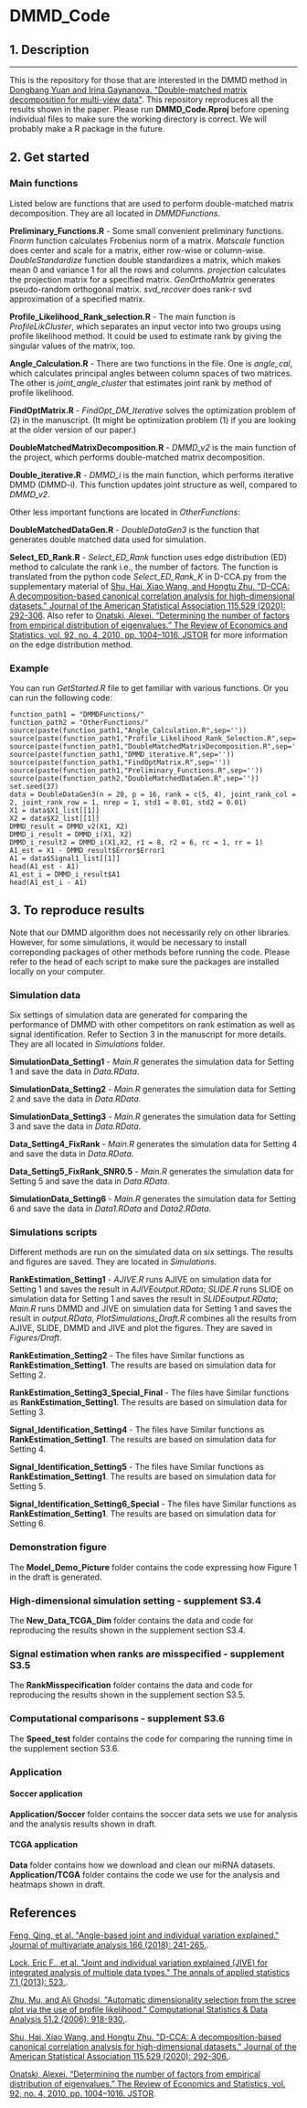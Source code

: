 # DMMD_Code

## 1. Description 
-------
This is the repository for those that are interested in the DMMD method in [Dongbang Yuan and Irina Gaynanova. "Double-matched matrix decomposition for multi-view data"](https://arxiv.org/abs/2105.03396). This repository reproduces all the results shown in the paper. Please run **DMMD_Code.Rproj** before opening individual files to make sure the working directory is correct. We will probably make a R package in the future.

## 2. Get started
### Main functions
Listed below are functions that are used to perform double-matched matrix decomposition. They are all located in *DMMDFunctions*.

**Preliminary_Functions.R** - Some small convenient preliminary functions. *Fnorm* function calculates Frobenius norm of a matrix. *Matscale* function does center and scale for a matrix, either row-wise or column-wise. *DoubleStandardize* function double standardizes a matrix, which makes mean 0 and variance 1 for all the rows and columns. *projection* calculates the projection matrix for a specified matrix. *GenOrthoMatrix* generates pseudo-random orthogonal matrix. *svd_recover* does rank-r svd approximation of a specified matrix.

**Profile_Likelihood_Rank_selection.R** - The main function is *ProfileLikCluster*, which separates an input vector into two groups using profile likelihood method. It could be used to estimate rank by giving the singular values of the matrix, too.

**Angle_Calculation.R** - There are two functions in the file. One is *angle_cal*, which calculates principal angles between column spaces of two matrices. The other is *joint_angle_cluster* that estimates joint rank by method of profile likelihood.

**FindOptMatrix.R** - *FindOpt_DM_Iterative* solves the optimization problem of (2) in the manuscript. (It might be optimization problem (1) if you are looking at the older version of our paper.)

**DoubleMatchedMatrixDecomposition.R** - *DMMD_v2* is the main function of the project, which performs double-matched matrix decomposition.

**Double_iterative.R** - *DMMD_i* is the main function, which performs iterative DMMD (DMMD-i). This function updates joint structure as well, compared to *DMMD_v2*.

Other less important functions are located in *OtherFunctions*:

**DoubleMatchedDataGen.R** - *DoubleDataGen3* is the function that generates double matched data used for simulation.

**Select_ED_Rank.R** - *Select_ED_Rank* function uses edge distribution (ED) method to calculate the rank i.e., the number of factors. The function is translated from the python code *Select_ED_Rank_K* in D-CCA.py from the supplementary material of [Shu, Hai, Xiao Wang, and Hongtu Zhu. "D-CCA: A decomposition-based canonical correlation analysis for high-dimensional datasets." Journal of the American Statistical Association 115.529 (2020): 292-306](https://amstat.tandfonline.com/doi/full/10.1080/01621459.2018.1543599?casa_token=HA13MS9KztkAAAAA%3A1Q_j0Z1DWQ-32p83DDooAf1SxI318fE5HglIgRj1YyNpZY_Kv6BJ-0RTkIajA3t6vIA_QHmhuw). Also refer to [Onatski, Alexei. “Determining the number of factors from empirical distribution of eigenvalues.” The Review of Economics and Statistics, vol. 92, no. 4, 2010, pp. 1004–1016. JSTOR](https://www.jstor.org/stable/40985808?seq=1#metadata_info_tab_contents) for more information on the edge distribution method.

### Example
You can run *GetStarted.R* file to get familiar with various functions. Or you can run the following code:
```{r}
function_path1 = "DMMDFunctions/"
function_path2 = "OtherFunctions/"
source(paste(function_path1,"Angle_Calculation.R",sep=''))
source(paste(function_path1,"Profile_Likelihood_Rank_Selection.R",sep=''))
source(paste(function_path1,"DoubleMatchedMatrixDecomposition.R",sep=''))
source(paste(function_path1,"DMMD_iterative.R",sep=''))
source(paste(function_path1,"FindOptMatrix.R",sep=''))
source(paste(function_path1,"Preliminary_Functions.R",sep=''))
source(paste(function_path2,"DoubleMatchedDataGen.R",sep=''))
set.seed(37)
data = DoubleDataGen3(n = 20, p = 16, rank = c(5, 4), joint_rank_col = 2, joint_rank_row = 1, nrep = 1, std1 = 0.01, std2 = 0.01)
X1 = data$X1_list[[1]]
X2 = data$X2_list[[1]]
DMMD_result = DMMD_v2(X1, X2)
DMMD_i_result = DMMD_i(X1, X2)
DMMD_i_result2 = DMMD_i(X1,X2, r1 = 8, r2 = 6, rc = 1, rr = 1)
A1_est = X1 - DMMD_result$Error$Error1
A1 = data$Signal1_list[[1]]
head(A1_est - A1)
A1_est_i = DMMD_i_result$A1
head(A1_est_i - A1)
```
## 3. To reproduce results
Note that our DMMD algorithm does not necessarily rely on other libraries. However, for some simulations, it would be necessary to install correponding packages of other methods before running the code. Please refer to the head of each script to make sure the packages are installed locally on your computer.
### Simulation data
Six settings of simulation data are generated for comparing the performance of DMMD with other competitors on rank estimation as well as signal identification. Refer to Section 3 in the manuscript for more details. They are all located in *Simulations* folder.

**SimulationData_Setting1** - *Main.R* generates the simulation data for Setting 1 and save the data in *Data.RData*.

**SimulationData_Setting2** - *Main.R* generates the simulation data for Setting 2 and save the data in *Data.RData*.

**SimulationData_Setting3** - *Main.R* generates the simulation data for Setting 3 and save the data in *Data.RData*.

**Data_Setting4_FixRank** - *Main.R* generates the simulation data for Setting 4 and save the data in *Data.RData*.

**Data_Setting5_FixRank_SNR0.5** - *Main.R* generates the simulation data for Setting 5 and save the data in *Data.RData*.

**SimulationData_Setting6** - *Main.R* generates the simulation data for Setting 6 and save the data in *Data1.RData* and *Data2.RData*.

### Simulations scripts
Different methods are run on the simulated data on six settings. The results and figures are saved. They are located in *Simulations*.

**RankEstimation_Setting1** - *AJIVE.R* runs AJIVE on simulation data for Setting 1 and saves the result in *AJIVEoutput.RData*; *SLIDE.R* runs SLIDE on simulation data for Setting 1 and saves the result in *SLIDEoutput.RData*; *Main.R* runs DMMD and JIVE on simulation data for Setting 1 and saves the result in *output.RData*, *PlotSimulations_Draft.R* combines all the results from AJIVE, SLIDE, DMMD and JIVE and plot the figures. They are saved in *Figures/Draft*.

**RankEstimation_Setting2** - The files have Similar functions as **RankEstimation_Setting1**. The results are based on simulation data for Setting 2.

**RankEstimation_Setting3_Special_Final** - The files have Similar functions as **RankEstimation_Setting1**. The results are based on simulation data for Setting 3.

**Signal_Identification_Setting4** - The files have Similar functions as **RankEstimation_Setting1**. The results are based on simulation data for Setting 4.

**Signal_Identification_Setting5** - The files have Similar functions as **RankEstimation_Setting1**. The results are based on simulation data for Setting 5.

**Signal_Identification_Setting6_Special** - The files have Similar functions as **RankEstimation_Setting1**. The results are based on simulation data for Setting 6.

### Demonstration figure 
The **Model_Demo_Picture** folder contains the code expressing how Figure 1 in the draft is generated.

### High-dimensional simulation setting - supplement S3.4
The **New_Data_TCGA_Dim** folder contains the data and code for reproducing the results shown in the supplement section S3.4.

### Signal estimation when ranks are misspecified - supplement S3.5
The **RankMisspecification** folder contains the data and code for reproducing the results shown in the supplement section S3.5.


### Computational comparisons - supplement S3.6
The **Speed_test** folder contains the code for comparing the running time in the supplement section S3.6.

### Application
#### Soccer application
**Application/Soccer** folder contains the soccer data sets we use for analysis and the analysis results shown in draft. 

#### TCGA application
**Data** folder contains how we download and clean our miRNA datasets.
**Application/TCGA** folder contains the code we use for the analysis and heatmaps shown in draft. 

References
-------
[Feng, Qing, et al. "Angle-based joint and individual variation explained." Journal of multivariate analysis 166 (2018): 241-265.](https://arxiv.org/pdf/1704.02060.pdf).

[Lock, Eric F., et al. "Joint and individual variation explained (JIVE) for integrated analysis of multiple data types." The annals of applied statistics 7.1 (2013): 523.](https://arxiv.org/pdf/1102.4110.pdf).

[Zhu, Mu, and Ali Ghodsi. "Automatic dimensionality selection from the scree plot via the use of profile likelihood." Computational Statistics & Data Analysis 51.2 (2006): 918-930.](http://citeseerx.ist.psu.edu/viewdoc/download?doi=10.1.1.90.3768&rep=rep1&type=pdf).

[Shu, Hai, Xiao Wang, and Hongtu Zhu. "D-CCA: A decomposition-based canonical correlation analysis for high-dimensional datasets." Journal of the American Statistical Association 115.529 (2020): 292-306.](https://amstat.tandfonline.com/doi/full/10.1080/01621459.2018.1543599?casa_token=HA13MS9KztkAAAAA%3A1Q_j0Z1DWQ-32p83DDooAf1SxI318fE5HglIgRj1YyNpZY_Kv6BJ-0RTkIajA3t6vIA_QHmhuw).

[Onatski, Alexei. “Determining the number of factors from empirical distribution of eigenvalues.” The Review of Economics and Statistics, vol. 92, no. 4, 2010, pp. 1004–1016. JSTOR](https://www.jstor.org/stable/40985808?seq=1#metadata_info_tab_contents).
